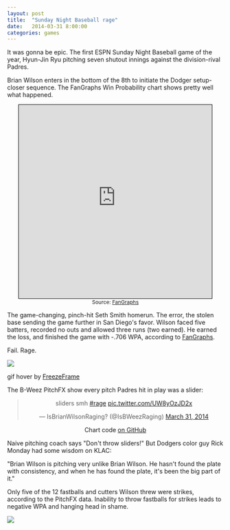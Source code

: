 ```yaml
---
layout: post
title:  "Sunday Night Baseball rage"
date:   2014-03-31 8:00:00
categories: games
---
```


It was gonna be epic. The first ESPN Sunday Night Baseball game of the year, Hyun-Jin Ryu pitching seven shutout innings against the division-rival Padres.

Brian Wilson enters in the bottom of the 8th to initiate the Dodger setup-closer sequence. The FanGraphs Win Probability chart shows pretty well what happened.

<div align="center">
<iframe src="http://www.fangraphs.com/graphframe.aspx?config=0&static=0&type=wins&num=0&h=450&w=450&date=2014-03-30&team=Padres&dh=0" frameborder="0" scrolling="no" height="450" width = "450" style="border:1px solid black;"></iframe><br /><span style="font-size:9pt;">Source: <a href="http://www.fangraphs.com/wins.aspx?date=2014-03-30&team=Padres&dh=0&season=2014">FanGraphs</a></span>
</div>

The game-changing, pinch-hit Seth Smith homerun. The error, the stolen base sending the game further in San Diego's favor. Wilson faced five batters, recorded no outs and allowed three runs (two earned). He earned the loss, and finished the game with -.706 WPA, according to [FanGraphs](http://www.fangraphs.com/wins.aspx?date=2014-03-30&team=Dodgers&dh=0&season=2014).

Fail. Rage.

<img class="freezeframe" src="http://isbrianwilsonraging.com/post-assets/2014-03-31-sunday-night/shame1.gif"/>
<p class="caption">gif hover by <a href="http://freezeframe.chrisantonellis.com">FreezeFrame</a></p>

The B-Weez PitchFX show every pitch Padres hit in play was a slider:

<div align="center">
<blockquote class="twitter-tweet" lang="en"><p>sliders smh <a href="https://twitter.com/search?q=%23rage&amp;src=hash">#rage</a> <a href="http://t.co/UW8yOzJD2x">pic.twitter.com/UW8yOzJD2x</a></p>&mdash; IsBrianWilsonRaging? (@IsBWeezRaging) <a href="https://twitter.com/IsBWeezRaging/statuses/450484976698421248">March 31, 2014</a></blockquote>
<script async src="//platform.twitter.com/widgets.js" charset="utf-8"></script>
<span class="caption">Chart code <a href="https://github.com/danhillreports/isbrianwilsonraging/tree/master/data/2014-03-31-sunday-night">on GitHub</a></span>
</div>

Naive pitching coach says "Don't throw sliders!" But Dodgers color guy Rick Monday had some wisdom on KLAC:

"Brian Wilson is pitching very unlike Brian Wilson. He hasn't found the plate with consistency, and when he has found the plate, it's been the big part of it."

Only five of the 12 fastballs and cutters Wilson threw were strikes, according to the PitchFX data. Inability to throw fastballs for strikes leads to negative WPA and hanging head in shame.

<img class="freezeframe" src="http://isbrianwilsonraging.com/post-assets/2014-03-31-sunday-night/shame2.gif"/>
